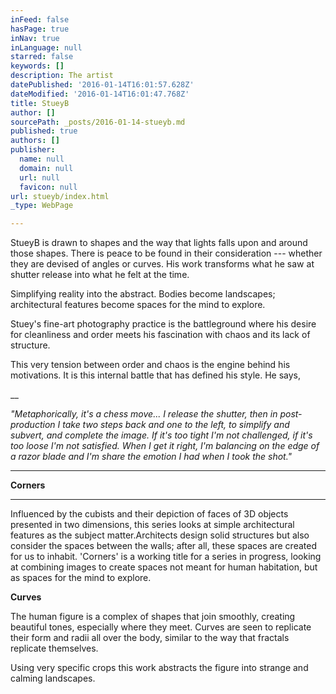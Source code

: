 ```yaml
---
inFeed: false
hasPage: true
inNav: true
inLanguage: null
starred: false
keywords: []
description: The artist
datePublished: '2016-01-14T16:01:57.628Z'
dateModified: '2016-01-14T16:01:47.768Z'
title: StueyB
author: []
sourcePath: _posts/2016-01-14-stueyb.md
published: true
authors: []
publisher:
  name: null
  domain: null
  url: null
  favicon: null
url: stueyb/index.html
_type: WebPage

---
```

StueyB is drawn to shapes and the way that lights
falls upon and around those shapes. There is peace to be found in their
consideration --- whether they are devised of angles or curves. His work
transforms what he saw at shutter release into what he felt at the time.

Simplifying reality into the abstract. Bodies become
landscapes; architectural features become spaces for the mind to explore. 

Stuey's fine-art photography practice is the battleground where his desire
for cleanliness and order meets his fascination with chaos and its lack of
structure.

This very tension between order and chaos is the
engine behind his motivations. It is this internal battle that has defined his
style. He says,

__

_"Metaphorically, it's a chess
move... I release the shutter, then in post-production I take two steps back
and one to the left, to simplify and subvert, and complete the image. If it's
too tight I'm not challenged, if it's too loose I'm not satisfied. When I get
it right, I'm balancing on the edge of a razor blade and I'm share the emotion
I had when I took the shot."_

****

**Corners**

****

Influenced by the cubists and
their depiction of faces of 3D objects presented in two dimensions, this series
looks at simple architectural features as the subject matter.Architects design solid
structures but also consider the spaces between the walls; after all, these
spaces are created for us to inhabit. 'Corners' is a working title for a series
in progress, looking at combining images to create spaces not meant for human
habitation, but as spaces for the mind to explore.

**Curves**

The human figure is a complex of
shapes that join smoothly, creating beautiful tones, especially where they
meet. Curves are seen to replicate their form and radii all over the body,
similar to the way that fractals replicate themselves.

Using very specific crops this
work abstracts the figure into strange and calming landscapes.